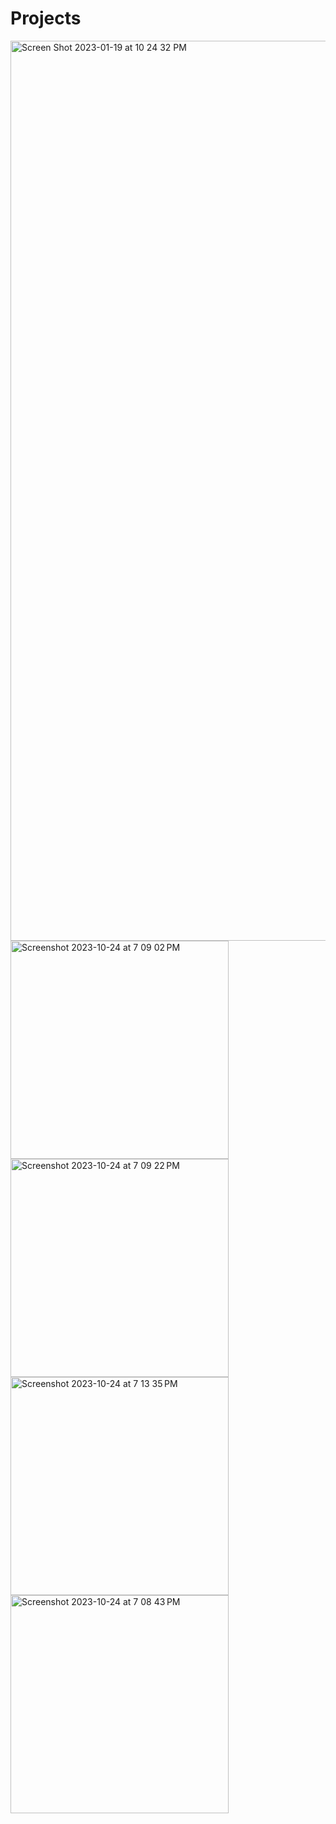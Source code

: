# Projects

<img width="1440" alt="Screen Shot 2023-01-19 at 10 24 32 PM" src="https://user-images.githubusercontent.com/89394698/213611327-29f51484-d4ca-4bc4-9ace-d52751377fb0.png">

<img width="349" alt="Screenshot 2023-10-24 at 7 09 02 PM" src="https://github.com/athenahartigan/Projects/assets/89394698/3c22a3a3-8b88-47a6-8f32-00a8ef99ddc7">

<img width="349" alt="Screenshot 2023-10-24 at 7 09 22 PM" src="https://github.com/athenahartigan/Projects/assets/89394698/98923888-c8f9-45ef-b606-1c7a82400e25">

<img width="349" alt="Screenshot 2023-10-24 at 7 13 35 PM" src="https://github.com/athenahartigan/Projects/assets/89394698/48470ac0-cec9-4cf7-b2fb-91ec08c909fc">

<img width="349" alt="Screenshot 2023-10-24 at 7 08 43 PM" src="https://github.com/athenahartigan/Projects/assets/89394698/a6258183-7e34-44b9-9386-3bef127b087a">
